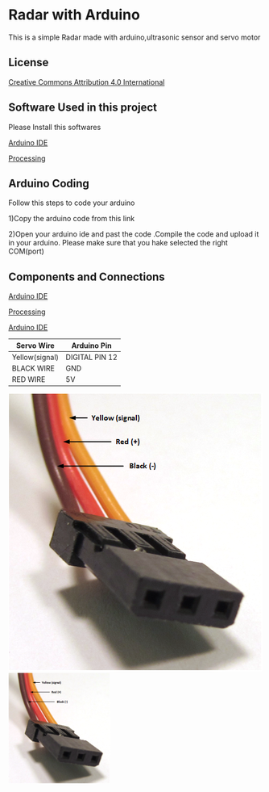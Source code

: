 
# Radar with Arduino

This is a simple Radar made with arduino,ultrasonic sensor and servo motor



## License

[Creative Commons Attribution 4.0 International](https://github.com/teamdigitale/licenses/blob/master/CC-BY-4.0)


## Software Used in this project

Please Install this softwares

[Arduino IDE](https://www.arduino.cc/en/software)

[Processing](https://processing.org/download)
    
## Arduino Coding
Follow this steps to code your arduino

1)Copy the arduino code from this link


2)Open your arduino ide and past the code .Compile the code and upload it in your arduino. Please make sure that you hake selected the right COM(port)

## Components and Connections

[Arduino IDE](https://www.arduino.cc/en/software)

[Processing](https://processing.org/download)


[Arduino IDE](https://www.arduino.cc/en/software)

| Servo Wire | Arduino Pin |
| ------------- | ------------- |
| Yellow(signal)  | DIGITAL PIN 12  |
| BLACK WIRE  | GND |
| RED WIRE  | 5V  |

![Servo Wire Image](https://github.com/sadmansakibmahi2/Arduino-Based-Radar/blob/main/Image/Servo_Connections.png)
<img width="40%"  src="https://github.com/sadmansakibmahi2/Arduino-Based-Radar/blob/main/Image/Servo_Connections.png">
